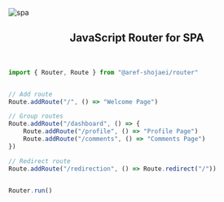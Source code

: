 ![spa](https://github.com/user-attachments/assets/a7248971-3bcd-4754-9f18-a227570b1013)

## <center>**JavaScript Router for SPA**</center> 

<br/>

```js
import { Router, Route } from "@aref-shojaei/router"


// Add route
Route.addRoute("/", () => "Welcome Page")

// Group routes
Route.addRoute("/dashboard", () => {
    Route.addRoute("/profile", () => "Profile Page")
    Route.addRoute("/comments", () => "Comments Page")
})

// Redirect route
Route.addRoute("/redirection", () => Route.redirect("/"))


Router.run()
```